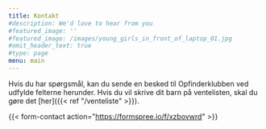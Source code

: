 ```yaml
---
title: Kontakt
#description: We'd love to hear from you
#featured_image: ''
#featured_image: /images/young_girls_in_front_of_laptop_01.jpg
#omit_header_text: true
#type: page
menu: main
---
```


Hvis du har spørgsmål, kan du sende en besked til Opfinderklubben ved udfylde felterne herunder.
Hvis du vil skrive dit barn på ventelisten, skal du gøre det [her]({{< ref "/venteliste" >}}).

{{< form-contact action="https://formspree.io/f/xzbovwrd"  >}}